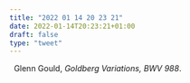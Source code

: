 ```yaml
---
title: "2022 01 14 20 23 21"
date: 2022-01-14T20:23:21+01:00
draft: false
type: "tweet"
---
```

<a href="" class="iconfont icon-music" title="rss"></a> &nbsp; Glenn Gould, *Goldberg Variations, BWV 988*.

